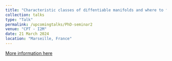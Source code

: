```yaml
---
title: "Characteristic classes of diffentiable manifolds and where to find some of them."
collection: talks
type: "Talk"
permalink: /upcomingtalks/PhD-seminar2
venue: "CPT - I2M"
date: 21 March 2024
location: "Marseille, France"
---
```


[More information here](https://www.i2m.univ-amu.fr/events/tba-85/)
